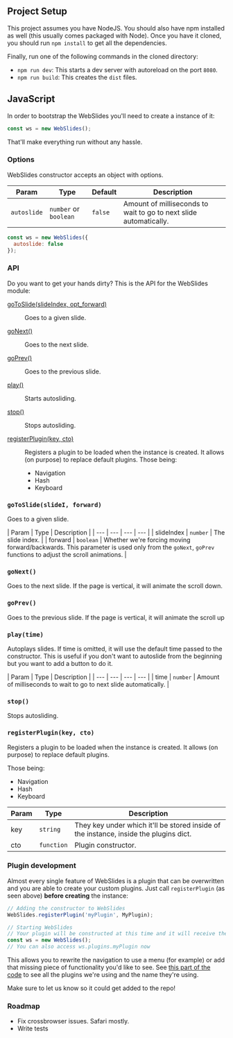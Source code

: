 ## Project Setup

This project assumes you have NodeJS. You should also have npm installed as well (this usually comes packaged with Node). Once you have it cloned, you should run `npm install` to get all the dependencies.

Finally, run one of the following commands in the cloned directory:

- `npm run dev`: This starts a dev server with autoreload on the port `8080`.
- `npm run build`: This creates the `dist` files.

## JavaScript

In order to bootstrap the WebSlides you'll need to create a instance of it:

```javascript
const ws = new WebSlides();
```

That'll make everything run without any hassle. 

### Options

WebSlides constructor accepts an object with options.

| Param | Type | Default | Description |
|-----------|----------------|-----------|-------------------------------------------------------------------------------|
| `autoslide` | `number` or `boolean` | `false` | Amount of milliseconds to wait to go to next slide automatically. |


```javascript
const ws = new WebSlides({
  autoslide: false
});
```

### API

Do you want to get your hands dirty? This is the API for the WebSlides module:

<dl>
    <dt><a href="#goToSlide">goToSlide(slideIndex, opt_forward)</a></dt>
    <dd><p>Goes to a given slide.</p></dd>
    <dt><a href="#goNext">goNext()</a></dt>
    <dd><p>Goes to the next slide.</p></dd>
    <dt><a href="#goPrev">goPrev()</a></dt>
    <dd><p>Goes to the previous slide.</p>
    <dt><a href="#play">play()</a></dt>
    <dd><p>Starts autosliding.</p>
    <dt><a href="#stop">stop()</a></dt>
    <dd><p>Stops autosliding.</p>    
    </dd>
    <dt><a href="#registerPlugin">registerPlugin(key, cto)</a></dt>
    <dd><p>Registers a plugin to be loaded when the instance is created. It allows
        (on purpose) to replace default plugins.
        Those being:</p>
        <ul>
            <li>Navigation</li>
            <li>Hash</li>
            <li>Keyboard</li>
        </ul>
    </dd>
</dl>

<a name="goToSlide"></a>

### `goToSlide(slideI, forward)`
Goes to a given slide.

| Param | Type | Description |
| --- | --- | --- | --- |
| slideIndex | <code>number</code> | The slide index. |
| forward | <code>boolean</code> | Whether we're forcing moving forward/backwards. This parameter is used only from the `goNext`, `goPrev` functions to adjust the scroll animations. |

<a name="goNext"></a>

### `goNext()`
Goes to the next slide. If the page is vertical, it will animate the scroll down.

<a name="goPrev"></a>

### `goPrev()`
Goes to the previous slide. If the page is vertical, it will animate the scroll up

<a name="play"></a>

### `play(time)`
Autoplays slides. If time is omitted, it will use the default time passed to the constructor. This is useful if you don't want to autoslide from the beginning but you want to add a button to do it.

| Param | Type | Description |
| --- | --- | --- | --- |
| time | <code>number</code> | Amount of milliseconds to wait to go to next slide automatically. |

<a name="stop"></a>

### `stop()`
Stops autosliding.

<a name="registerPlugin"></a>

### `registerPlugin(key, cto)`
Registers a plugin to be loaded when the instance is created. It allows
(on purpose) to replace default plugins.

Those being:

 - Navigation
 - Hash
 - Keyboard

| Param | Type | Description |
| --- | --- | --- |
| key | <code>string</code> | They key under which it'll be stored inside of the instance, inside the plugins dict. |
| cto | <code>function</code> | Plugin constructor. |

### Plugin development

Almost every single feature of WebSlides is a plugin that can be overwritten and you are able to create your custom plugins. Just call `registerPlugin` (as seen above) **before creating** the instance:

```javascript
// Adding the constructor to WebSlides
WebSlides.registerPlugin('myPlugin', MyPlugin);

// Starting WebSlides
// Your plugin will be constructed at this time and it will receive the webslides instance as the only parameter.
const ws = new WebSlides();
// You can also access ws.plugins.myPlugin now
```

This allows you to rewrite the navigation to use a menu (for example) or add that missing piece of functionality you'd like to see. See [this part of the code](../src/js/modules/webslides.js#L11) to see all the plugins we're using and the name they're using.

Make sure to let us know so it could get added to the repo!

### Roadmap

* Fix crossbrowser issues. Safari mostly.
* Write tests
